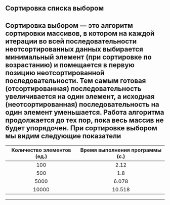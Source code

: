    **Сортировка списка выбором**
   -----------------------------------------------
   Сортировка выбором — это алгоритм сортировки массивов, в котором на каждой итерации во всей последовательности неотсортированных данных выбирается минимальный элемент (при сортировке по возрастанию) и помещается в первую позицию неотсортированной последовательности. Тем самым готовая (отсортированная) последовательность увеличивается на один элемент, а исходная (неотсортированная) последовательность на один элемент уменьшается. Работа алгоритма продолжается до тех пор, пока весь массив не будет упорядочен.
   При сортировке выбором мы видим следующие показатели
   -----------------------------------------------
   |Количество элементов (ед.)|Время выполнения программы (с.)|
   |:------------------------:|:-----------------------------:|
   |100     |2.12   |
   |500     |1.8    |
   |5000    |6.078  |
   |10000   |10.518 |
   -----------------------------------------------
   
